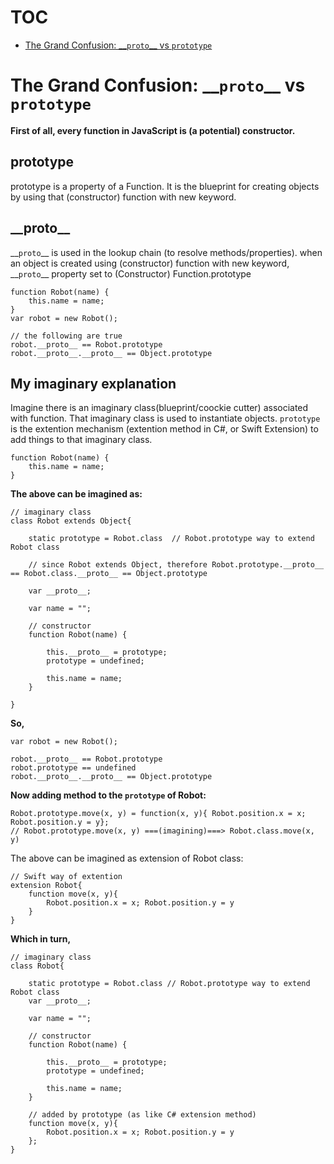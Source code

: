 # <a name="#toc"></a>TOC
- [The Grand Confusion: \_\_`proto`\_\_ vs `prototype`](#proto-vs-prototype)   



# <a name="#proto-vs-prototype"></a>The Grand Confusion: \_\_`proto`\_\_ vs `prototype`

**First of all, every function in JavaScript is (a potential) constructor.**

## prototype
prototype is a property of a Function. It is the blueprint for creating objects by using that (constructor) function with new keyword.

## \_\_proto\_\_
\_\_`proto`\_\_ is used in the lookup chain (to resolve methods/properties). when an object is created using (constructor) function with new keyword, \_\_`proto`\_\_ property set to (Constructor) Function.prototype
```
function Robot(name) {
    this.name = name;
}
var robot = new Robot();

// the following are true   
robot.__proto__ == Robot.prototype
robot.__proto__.__proto__ == Object.prototype
```
## <a name="#my-imaginary-explanation"></a>My imaginary explanation
Imagine there is an imaginary class(blueprint/coockie cutter) associated with function. That imaginary class is used to instantiate objects. `prototype` is the extention mechanism (extention method in C#, or Swift Extension) to add things to that imaginary class.      
```
function Robot(name) {
    this.name = name;
}
```
**The above can be imagined as:**     
```
// imaginary class
class Robot extends Object{

	static prototype = Robot.class  // Robot.prototype way to extend Robot class
	
	// since Robot extends Object, therefore Robot.prototype.__proto__ == Robot.class.__proto__ == Object.prototype
	
	var __proto__;
	
	var name = "";
	
	// constructor
	function Robot(name) {
	
		this.__proto__ = prototype;
		prototype = undefined;
		
		this.name = name;
	}

}
```
**So,**    
```
var robot = new Robot();

robot.__proto__ == Robot.prototype
robot.prototype == undefined
robot.__proto__.__proto__ == Object.prototype
```
**Now adding method to the `prototype` of Robot:**
```
Robot.prototype.move(x, y) = function(x, y){ Robot.position.x = x; Robot.position.y = y};
// Robot.prototype.move(x, y) ===(imagining)===> Robot.class.move(x, y)
```
The above can be imagined as extension of Robot class:    
```    
// Swift way of extention
extension Robot{
	function move(x, y){    
		Robot.position.x = x; Robot.position.y = y
	}
}
```
**Which in turn,**   
```
// imaginary class
class Robot{

	static prototype = Robot.class // Robot.prototype way to extend Robot class
	var __proto__;
	
	var name = "";
	
	// constructor
	function Robot(name) {
	
		this.__proto__ = prototype;
		prototype = undefined;
		
		this.name = name;
	}
	
	// added by prototype (as like C# extension method)
	function move(x, y){ 
		Robot.position.x = x; Robot.position.y = y
	};
}
```





